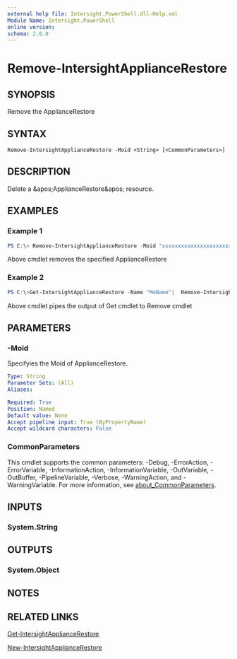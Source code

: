 ```yaml
---
external help file: Intersight.PowerShell.dll-Help.xml
Module Name: Intersight.PowerShell
online version:
schema: 2.0.0
---
```


# Remove-IntersightApplianceRestore

## SYNOPSIS
Remove the ApplianceRestore

## SYNTAX

```
Remove-IntersightApplianceRestore -Moid <String> [<CommonParameters>]
```

## DESCRIPTION
Delete a &amp;apos;ApplianceRestore&amp;apos; resource.

## EXAMPLES

### Example 1
```powershell
PS C:\> Remove-IntersightApplianceRestore -Moid "xxxxxxxxxxxxxxxxxxxxxxxxxxx"
```
Above cmdlet removes the specified ApplianceRestore 

### Example 2
```powershell
PS C:\>Get-IntersightApplianceRestore -Name "MoName"|  Remove-IntersightApplianceRestore
```
Above cmdlet pipes the output of Get cmdlet to Remove cmdlet

## PARAMETERS

### -Moid
Specifyies the Moid of ApplianceRestore.

```yaml
Type: String
Parameter Sets: (All)
Aliases:

Required: True
Position: Named
Default value: None
Accept pipeline input: True (ByPropertyName)
Accept wildcard characters: False
```

### CommonParameters
This cmdlet supports the common parameters: -Debug, -ErrorAction, -ErrorVariable, -InformationAction, -InformationVariable, -OutVariable, -OutBuffer, -PipelineVariable, -Verbose, -WarningAction, and -WarningVariable. For more information, see [about_CommonParameters](http://go.microsoft.com/fwlink/?LinkID=113216).

## INPUTS

### System.String

## OUTPUTS

### System.Object
## NOTES

## RELATED LINKS

[Get-IntersightApplianceRestore](./Get-IntersightApplianceRestore.md)

[New-IntersightApplianceRestore](./New-IntersightApplianceRestore.md)

